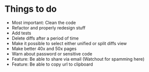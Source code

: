 # Things to do

* Most important: Clean the code
* Refactor and properly redesign stuff
* Add tests
* Delete diffs after a period of time
* Make it possible to select either unified or split diffs view
* Make better 40x and 50x pages
* Warn about password or sensitive code
* Feature: Be able to share via email (Watchout for spamming here)
* Feature: Be able to copy url to clipboard
